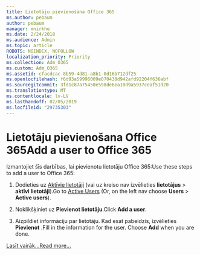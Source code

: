 ```yaml
---
title: Lietotāju pievienošana Office 365
ms.author: pebaum
author: pebaum
manager: mnirkhe
ms.date: 2/24/2018
ms.audience: Admin
ms.topic: article
ROBOTS: NOINDEX, NOFOLLOW
localization_priority: Priority
ms.collection: Adm_O365
ms.custom: Adm_O365
ms.assetid: cfacdcac-8b59-4d81-a8b1-0d16b712df25
ms.openlocfilehash: f6d93a59996009e070438d942afd92204f636abf
ms.sourcegitcommit: 3fd1c87a75450e598de6ea10d9a5937ceaf51d20
ms.translationtype: MT
ms.contentlocale: lv-LV
ms.lasthandoff: 02/05/2019
ms.locfileid: "29735303"
---
```

# <a name="add-a-user-to-office-365"></a><span data-ttu-id="bc41b-102">Lietotāju pievienošana Office 365</span><span class="sxs-lookup"><span data-stu-id="bc41b-102">Add a user to Office 365</span></span>

<span data-ttu-id="bc41b-103">Izmantojiet šīs darbības, lai pievienotu lietotāju Office 365:</span><span class="sxs-lookup"><span data-stu-id="bc41b-103">Use these steps to add a user to Office 365:</span></span>
  
1. <span data-ttu-id="bc41b-104">Dodieties uz [Aktīvie lietotāji](https://portal.office.com/adminportal/home.aspx#/users) (vai uz kreiso nav izvēlieties **lietotājus** \> **aktīvi lietotāji**).</span><span class="sxs-lookup"><span data-stu-id="bc41b-104">Go to [Active Users](https://portal.office.com/adminportal/home.aspx#/users) (Or, on the left nav choose **Users** \> **Active users**).</span></span>
    
2. <span data-ttu-id="bc41b-105">Noklikšķiniet uz **Pievienot lietotāju**.</span><span class="sxs-lookup"><span data-stu-id="bc41b-105">Click **Add a user**.</span></span>
    
3. <span data-ttu-id="bc41b-p101">Aizpildiet informāciju par lietotāju. Kad esat pabeidzis, izvēlieties **Pievienot** .</span><span class="sxs-lookup"><span data-stu-id="bc41b-p101">Fill in the information for the user. Choose **Add** when you are done.</span></span> 
    
[<span data-ttu-id="bc41b-108">Lasīt vairāk...</span><span class="sxs-lookup"><span data-stu-id="bc41b-108">Read more...</span></span>](https://support.office.com/article/1970f7d6-03b5-442f-b385-5880b9c256ec)
  

